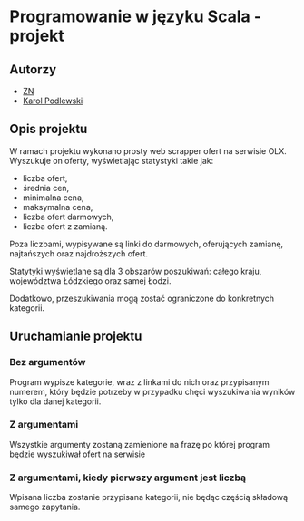 # Programowanie w języku Scala - projekt

## Autorzy

+ [ZN](https://github.com/Shreq)
+ [Karol Podlewski](https://github.com/Podlewski)

## Opis projektu

W ramach projektu wykonano prosty web scrapper ofert na serwisie OLX. Wyszukuje on oferty, wyświetlając statystyki takie jak:

+ liczba ofert,
+ średnia cen,
+ minimalna cena,
+ maksymalna cena,
+ liczba ofert darmowych,
+ liczba ofert z zamianą.

Poza liczbami, wypisywane są linki do darmowych, oferujących zamianę, najtańszych oraz najdroższych ofert.

Statytyki wyświetlane są dla 3 obszarów poszukiwań: całego kraju, województwa Łódzkiego oraz samej Łodzi.

Dodatkowo, przeszukiwania mogą zostać ograniczone do konkretnych kategorii.

## Uruchamianie projektu

### Bez argumentów

Program wypisze kategorie, wraz z linkami do nich oraz przypisanym numerem, który będzie potrzeby w przypadku chęci wyszukiwania wyników tylko dla danej kategorii.

### Z argumentami

Wszystkie argumenty zostaną zamienione na frazę po której program będzie wyszukiwał ofert na serwisie

### Z argumentami, kiedy pierwszy argument jest liczbą

Wpisana liczba zostanie przypisana kategorii, nie będąc częścią składową samego zapytania.

